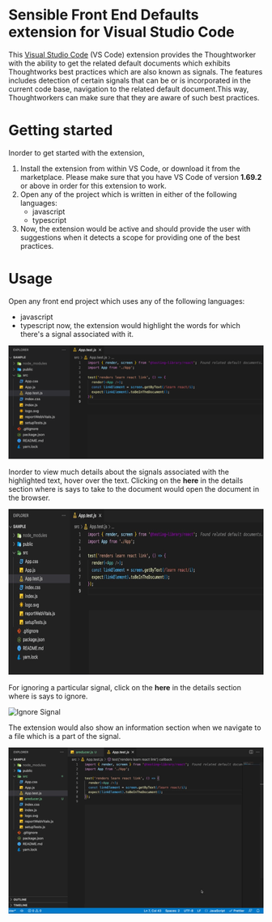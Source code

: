 # Sensible Front End Defaults extension for Visual Studio Code

This [Visual Studio Code](https://code.visualstudio.com/) (VS Code) extension provides the Thoughtworker with the ability to get the related default documents which exhibits Thoughtworks best practices which are also known as signals. The features includes detection of certain signals that can be or is incorporated in the current code base, navigation to the related default document.This way, Thoughtworkers can make sure that they are aware of such best practices.

# Getting started

Inorder to get started with the extension,

1. Install the extension from within VS Code, or download it from the marketplace. Please make sure that you have VS Code of version **1.69.2** or above in order for this extension to work.
2. Open any of the project which is written in either of the following languages:
   - javascript
   - typescript
3. Now, the extension would be active and should provide the user with suggestions when it detects a scope for providing one of the best practices.

# Usage

Open any front end project which uses any of the following languages:

- javascript
- typescript
  now, the extension would highlight the words for which there's a signal associated with it.

![Text Highlight](images/highlight.png)

Inorder to view much details about the signals associated with the highlighted text, hover over the text. Clicking on the **here** in the details section where is says to take to the document would open the document in the browser.

![Signal Hint](images/giveHint.gif)

For ignoring a particular signal, click on the **here** in the details section where is says to ignore.

![Ignore Signal](images/ignore1.gif)

The extension would also show an information section when we navigate to a file which is a part of the signal.

![Show signals associated with a file](images/signalsfiles.gif)
